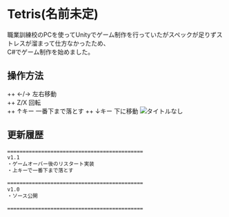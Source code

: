 # Tetris(名前未定)  

職業訓練校のPCを使ってUnityでゲーム制作を行っていたがスペックが足りずストレスが溜まって仕方なかったため、  
C#でゲーム制作を始めました。  
  
## 操作方法  
  
++ ←/→ 左右移動  
++ Z/X 回転  
++ ↑キー 一番下まで落とす
++ ↓キー 下に移動
![タイトルなし](https://user-images.githubusercontent.com/110329418/184844016-50d53235-d23c-4f36-a492-817cb45cbfff.png)

## 更新履歴  

```changelog
============================================
v1.1
・ゲームオーバー後のリスタート実装
・上キーで一番下まで落とす

============================================
v1.0
・ソース公開

============================================
```

